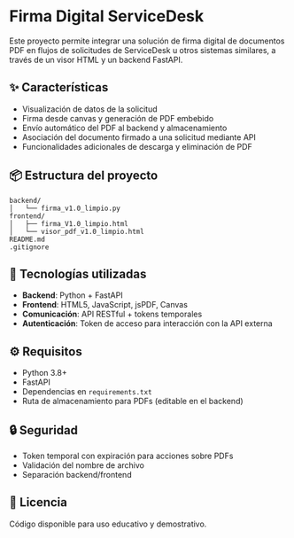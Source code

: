 # Firma Digital ServiceDesk

Este proyecto permite integrar una solución de firma digital de documentos PDF en flujos de solicitudes de ServiceDesk u otros sistemas similares, a través de un visor HTML y un backend FastAPI.

## ✨ Características

- Visualización de datos de la solicitud
- Firma desde canvas y generación de PDF embebido
- Envío automático del PDF al backend y almacenamiento
- Asociación del documento firmado a una solicitud mediante API
- Funcionalidades adicionales de descarga y eliminación de PDF

## 📦 Estructura del proyecto

```
backend/
│   └── firma_v1.0_limpio.py
frontend/
│   ├── firma_V1.0_limpio.html
│   └── visor_pdf_v1.0_limpio.html
README.md
.gitignore
```

## 🚀 Tecnologías utilizadas

- **Backend**: Python + FastAPI
- **Frontend**: HTML5, JavaScript, jsPDF, Canvas
- **Comunicación**: API RESTful + tokens temporales
- **Autenticación**: Token de acceso para interacción con la API externa

## ⚙️ Requisitos

- Python 3.8+
- FastAPI
- Dependencias en `requirements.txt`
- Ruta de almacenamiento para PDFs (editable en el backend)

## 🔒 Seguridad

- Token temporal con expiración para acciones sobre PDFs
- Validación del nombre de archivo
- Separación backend/frontend

## 📄 Licencia

Código disponible para uso educativo y demostrativo.
